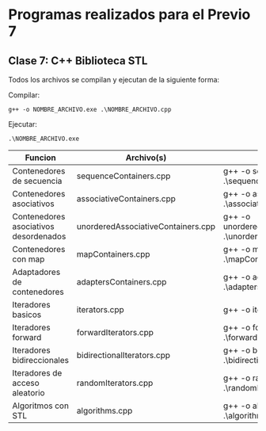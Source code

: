 # Programas realizados para el Previo 7

## Clase 7: C++ Biblioteca STL

Todos los archivos se compilan y ejecutan de la siguiente forma:

Compilar:
```
g++ -o NOMBRE_ARCHIVO.exe .\NOMBRE_ARCHIVO.cpp
```
Ejecutar:
```
.\NOMBRE_ARCHIVO.exe
```

| Funcion | Archivo(s) | Compilar | Ejecutar | 
| - | - | - | - |
| Contenedores de secuencia | sequenceContainers.cpp | g++ -o sequenceContainers.exe .\sequenceContainers.cpp | .\sequenceContainers.exe |
| Contenedores asociativos | associativeContainers.cpp | g++ -o associativeContainers.exe .\associativeContainers.cpp | .\associativeContainers.exe |
| Contenedores asociativos desordenados | unorderedAssociativeContainers.cpp | g++ -o unorderedAssociativeContainers.exe .\unorderedAssociativeContainers.cpp | .\unorderedAssociativeContainers.exe |
| Contenedores con map | mapContainers.cpp | g++ -o mapContainers.exe .\mapContainers.cpp | .\mapContainers.exe |
| Adaptadores de contenedores | adaptersContainers.cpp | g++ -o adaptersContainers.exe .\adaptersContainers.cpp | .\adaptersContainers.exe |
| Iteradores basicos | iterators.cpp | g++ -o iterators.exe .\iterators.cpp | .\iterators.exe |
| Iteradores forward | forwardIterators.cpp | g++ -o forwardIterators.exe .\forwardIterators.cpp | .\forwardIterators.exe |
| Iteradores bidireccionales | bidirectionalIterators.cpp | g++ -o bidirectionalIterators.exe .\bidirectionalIterators.cpp | .\bidirectionalIterators.exe |
| Iteradores de acceso aleatorio | randomIterators.cpp | g++ -o randomIterators.exe .\randomIterators.cpp | .\randomIterators.exe |
| Algoritmos con STL | algorithms.cpp | g++ -o algorithms.exe .\algorithms.cpp | .\algorithms.exe |
